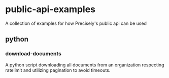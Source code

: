 # public-api-examples
A collection of examples for how Precisely's public api can be used

## python

### download-documents

A python script downloading all documents from an organization respecting ratelimit and utilizing pagination to avoid timeouts.

